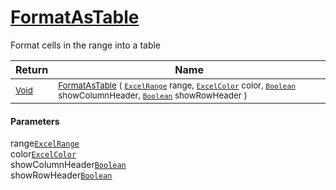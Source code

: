 # [FormatAsTable](./ExcelHelper-100664030.md)

Format cells in the range into a table

| Return | Name | 
| --- | --- | 
| <sub>[Void](https://docs.microsoft.com/en-us/dotnet/api/System.Void)</sub>| <sub>[FormatAsTable](./ExcelHelper-100664030.md) ( [`ExcelRange`](./ExcelHelper-100664030.md) range, [`ExcelColor`](./../Excel/ExcelColor.md) color, [`Boolean`](https://docs.microsoft.com/en-us/dotnet/api/System.Boolean) showColumnHeader, [`Boolean`](https://docs.microsoft.com/en-us/dotnet/api/System.Boolean) showRowHeader )</sub>| <br>


#### Parameters
 range[`ExcelRange`](./ExcelHelper-100664030.md)<br> color[`ExcelColor`](./../Excel/ExcelColor.md)<br> showColumnHeader[`Boolean`](https://docs.microsoft.com/en-us/dotnet/api/System.Boolean)<br> showRowHeader[`Boolean`](https://docs.microsoft.com/en-us/dotnet/api/System.Boolean)